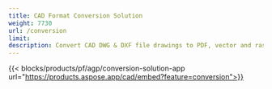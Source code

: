 ```yaml
---
title: CAD Format Conversion Solution 
weight: 7730
url: /conversion
limit: 
description: Convert CAD DWG & DXF file drawings to PDF, vector and raster images
---
```


{{< blocks/products/pf/agp/conversion-solution-app url="https://products.aspose.app/cad/embed?feature=conversion">}}
